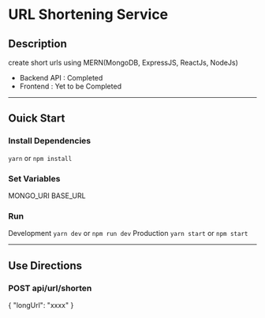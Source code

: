 # URL Shortening Service

## Description
create short urls using MERN(MongoDB, ExpressJS, ReactJs, NodeJs)
- Backend API : Completed
- Frontend  : Yet to be Completed
---

## Ouick Start

### Install Dependencies
``yarn`` or ``npm install``

### Set Variables
MONGO_URI
BASE_URL


### Run
Development
``yarn dev`` or ``npm run dev``
Production
``yarn start`` or ``npm start``

---

## Use Directions

### POST api/url/shorten

{ "longUrl": "xxxx" }